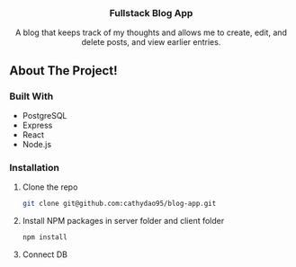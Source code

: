 <!-- PROJECT LOGO -->
<br />
<div align="center">

  <h3 align="center">Fullstack Blog App</h3>
   A blog that keeps track of my thoughts and allows me to create, edit, and delete posts, and view earlier entries. 
</div>

<!-- ABOUT THE PROJECT -->

## About The Project!

### Built With

- PostgreSQL
- Express
- React
- Node.js

### Installation

1. Clone the repo
   ```sh
   git clone git@github.com:cathydao95/blog-app.git
   ```
2. Install NPM packages in server folder and client folder
   ```sh
   npm install
   ```
3. Connect DB
